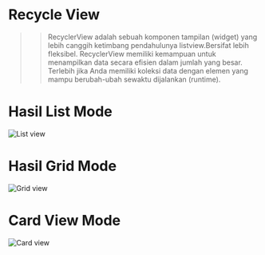 # Recycle View
>> RecyclerView adalah sebuah komponen tampilan (widget) yang lebih canggih ketimbang pendahulunya listview.Bersifat lebih fleksibel. RecyclerView memiliki kemampuan untuk menampilkan data secara efisien dalam jumlah yang besar. Terlebih jika Anda memiliki koleksi data dengan elemen yang mampu berubah-ubah sewaktu dijalankan (runtime).

# Hasil List Mode
![List view](https://user-images.githubusercontent.com/63852448/94121912-1af6c080-fe7c-11ea-8569-fb5bdd3d03cd.jpeg)

# Hasil Grid Mode
![Grid view](https://user-images.githubusercontent.com/63852448/94121918-1c27ed80-fe7c-11ea-8551-f99310357f11.jpeg)

# Card View Mode
![Card view](https://user-images.githubusercontent.com/63852448/94121919-1d591a80-fe7c-11ea-95c0-8692090f7ce6.jpeg)
